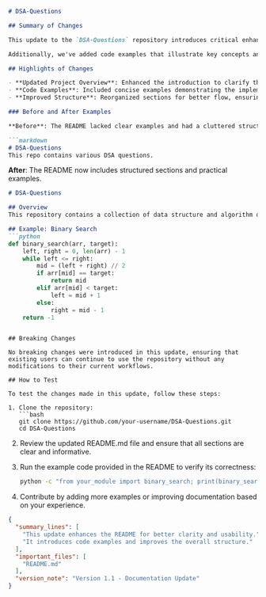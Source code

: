 ```markdown
# DSA-Questions

## Summary of Changes

This update to the `DSA-Questions` repository introduces critical enhancements to the documentation within the README file. The primary focus has been to improve clarity and usability for contributors and users alike. By refining the structure and content, we aim to provide a better understanding of the project's purpose and usage, which is essential for fostering community engagement and support.

Additionally, we've added code examples that illustrate key concepts and usage patterns within the data structures and algorithms (DSA) covered in this repository. This will help new users quickly grasp how to implement and utilize the various algorithms, making it easier for them to contribute effectively.

## Highlights of Changes

- **Updated Project Overview**: Enhanced the introduction to clarify the purpose of the repository and its significance in learning data structures and algorithms.
- **Code Examples**: Included concise examples demonstrating the implementation of various algorithms, making it easier for users to understand their application.
- **Improved Structure**: Reorganized sections for better flow, ensuring that users can find the information they need quickly.

### Before and After Examples

**Before**: The README lacked clear examples and had a cluttered structure.

```markdown
# DSA-Questions
This repo contains various DSA questions.
```

**After**: The README now includes structured sections and practical examples.

```markdown
# DSA-Questions

## Overview
This repository contains a collection of data structure and algorithm questions, designed to help you improve your coding skills.

## Example: Binary Search
```python
def binary_search(arr, target):
    left, right = 0, len(arr) - 1
    while left <= right:
        mid = (left + right) // 2
        if arr[mid] == target:
            return mid
        elif arr[mid] < target:
            left = mid + 1
        else:
            right = mid - 1
    return -1
```
```

## Breaking Changes

No breaking changes were introduced in this update, ensuring that existing users can continue to use the repository without any modifications to their current workflows.

## How to Test

To test the changes made in this update, follow these steps:

1. Clone the repository:
   ```bash
   git clone https://github.com/your-username/DSA-Questions.git
   cd DSA-Questions
   ```

2. Review the updated README.md file and ensure that all sections are clear and informative.

3. Run the example code provided in the README to verify its correctness:
   ```bash
   python -c "from your_module import binary_search; print(binary_search([1, 2, 3, 4, 5], 3))"
   ```

4. Contribute by adding more examples or improving documentation based on your experience.

```json
{
  "summary_lines": [
    "This update enhances the README for better clarity and usability.",
    "It introduces code examples and improves the overall structure."
  ],
  "important_files": [
    "README.md"
  ],
  "version_note": "Version 1.1 - Documentation Update"
}
```
```